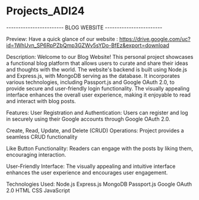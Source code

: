 # Projects_ADI24
------------------------ BLOG WEBSITE ------------------------ 


Preview:
Have a quick glance of our website : https://drive.google.com/uc?id=1WhUvn_SP6RpPZbQmp3GZWv5sYDo-BfEz&export=download

Description:
Welcome to our Blog Website! This personal project showcases a functional blog platform that allows users to curate and share their ideas and thoughts with the world. The website's backend is built using Node.js and Express.js, with MongoDB serving as the database. It incorporates various technologies, including Passport.js and Google OAuth 2.0, to provide secure and user-friendly login functionality. The visually appealing interface enhances the overall user experience, making it enjoyable to read and interact with blog posts.

Features:
User Registration and Authentication: Users can register and log in securely using their Google accounts through Google OAuth 2.0.

Create, Read, Update, and Delete (CRUD) Operations: Project provides a seamless CRUD functionality

Like Button Functionality: Readers can engage with the posts by liking them, encouraging interaction.

User-Friendly Interface: The visually appealing and intuitive interface enhances the user experience and encourages user engagement.

Technologies Used:
Node.js
Express.js
MongoDB
Passport.js
Google OAuth 2.0
HTML
CSS
JavaScript
